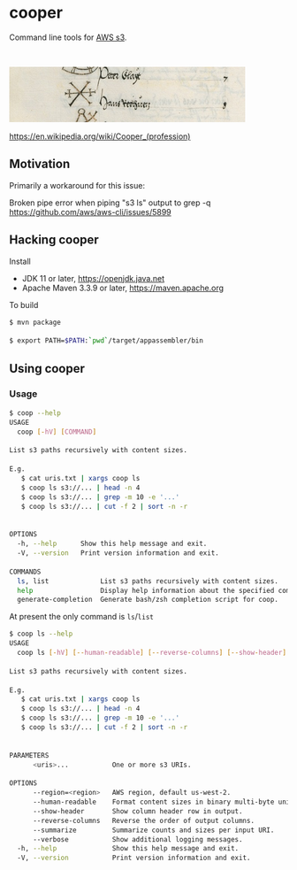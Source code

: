 # cooper

Command line tools for [AWS s3](https://aws.amazon.com/s3/).

<br/>

![cooper project logo](https://github.com/heuermh/cooper/raw/main/images/cooper-branding.jpg)

https://en.wikipedia.org/wiki/Cooper_(profession)

## Motivation

Primarily a workaround for this issue:

Broken pipe error when piping "s3 ls" output to grep -q<br/>
https://github.com/aws/aws-cli/issues/5899


## Hacking cooper

Install

 * JDK 11 or later, https://openjdk.java.net
 * Apache Maven 3.3.9 or later, https://maven.apache.org

To build
```bash
$ mvn package

$ export PATH=$PATH:`pwd`/target/appassembler/bin
```

## Using cooper

### Usage

```bash
$ coop --help
USAGE
  coop [-hV] [COMMAND]

List s3 paths recursively with content sizes.

E.g.
   $ cat uris.txt | xargs coop ls
   $ coop ls s3://... | head -n 4
   $ coop ls s3://... | grep -m 10 -e '...'
   $ coop ls s3://... | cut -f 2 | sort -n -r


OPTIONS
  -h, --help      Show this help message and exit.
  -V, --version   Print version information and exit.

COMMANDS
  ls, list             List s3 paths recursively with content sizes.
  help                 Display help information about the specified command.
  generate-completion  Generate bash/zsh completion script for coop.
```

At present the only command is `ls`/`list`
```bash
$ coop ls --help
USAGE
  coop ls [-hV] [--human-readable] [--reverse-columns] [--show-header] [--verbose] [--region=<region>] <uris>...

List s3 paths recursively with content sizes.

E.g.
   $ cat uris.txt | xargs coop ls
   $ coop ls s3://... | head -n 4
   $ coop ls s3://... | grep -m 10 -e '...'
   $ coop ls s3://... | cut -f 2 | sort -n -r


PARAMETERS
      <uris>...           One or more s3 URIs.

OPTIONS
      --region=<region>   AWS region, default us-west-2.
      --human-readable    Format content sizes in binary multi-byte units.
      --show-header       Show column header row in output.
      --reverse-columns   Reverse the order of output columns.
      --summarize         Summarize counts and sizes per input URI.
      --verbose           Show additional logging messages.
  -h, --help              Show this help message and exit.
  -V, --version           Print version information and exit.
```

